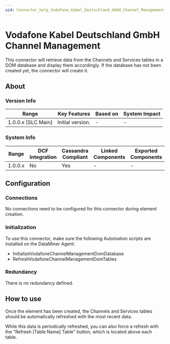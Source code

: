 ```yaml
---
uid: Connector_help_Vodafone_Kabel_Deutschland_GmbH_Channel_Management
---
```


# Vodafone Kabel Deutschland GmbH Channel Management

This connector will retrieve data from the Channels and Services tables in a DOM database and display them accordingly. If the database has not been created yet, the connector will create it.

## About

### Version Info

| Range                | Key Features     | Based on     | System Impact     |
|----------------------|------------------|--------------|-------------------|
| 1.0.0.x \[SLC Main\] | Initial version. | \-           | \-                |

### System Info

| Range     | DCF Integration     | Cassandra Compliant     | Linked Components     | Exported Components     |
|-----------|---------------------|-------------------------|-----------------------|-------------------------|
| 1.0.0.x   | No                  | Yes                     | \-                    | \-                      |

## Configuration

### Connections

No connections need to be configured for this connector during element creation.

### Initialization

To use this connector, make sure the following Automation scripts are installed on the DataMiner Agent:

- InitializeVodafoneChannelManagementDomDatabase
- RefreshVodafoneChannelManagementDomTables

### Redundancy

There is no redundancy defined.

## How to use

Once the element has been created, the Channels and Services tables should be automatically refreshed with the most recent data.

While this data is periodically refreshed, you can also force a refresh with the "Refresh \[Table Name\] Table" button, which is located above each table.
